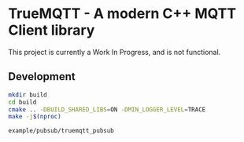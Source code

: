 # TrueMQTT - A modern C++ MQTT Client library

This project is currently a Work In Progress, and is not functional.

## Development

```bash
mkdir build
cd build
cmake .. -DBUILD_SHARED_LIBS=ON -DMIN_LOGGER_LEVEL=TRACE
make -j$(nproc)

example/pubsub/truemqtt_pubsub
```
